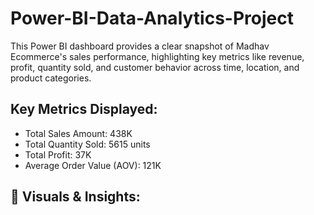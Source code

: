 # Power-BI-Data-Analytics-Project
This Power BI dashboard provides a clear snapshot of Madhav Ecommerce's sales performance, highlighting key metrics like revenue, profit, quantity sold, and customer behavior across time, location, and product categories.
## Key Metrics Displayed:
* Total Sales Amount: 438K
* Total Quantity Sold: 5615 units
* Total Profit: 37K
* Average Order Value (AOV): 121K
## 📌 Visuals & Insights:
